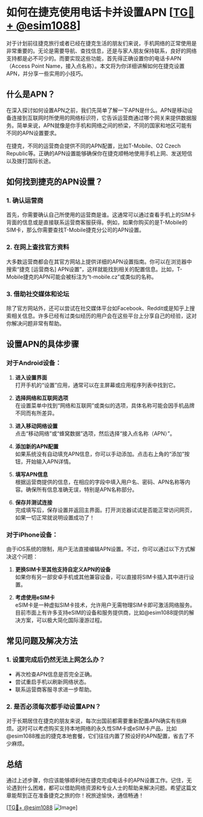 # 如何在捷克使用电话卡并设置APN [[TG💪+ @esim1088](https://t.me/s/esim1088)]

对于计划前往捷克旅行或者已经在捷克生活的朋友们来说，手机网络的正常使用是非常重要的。无论是需要导航、查找信息，还是与家人朋友保持联系，良好的网络支持都是必不可少的。而要实现这些功能，首先得正确设置你的电话卡APN（Access Point Name，接入点名称）。本文将为你详细讲解如何在捷克设置APN，并分享一些实用的小技巧。

## 什么是APN？

在深入探讨如何设置APN之前，我们先简单了解一下APN是什么。APN是移动设备连接到互联网时所使用的网络标识符，它告诉运营商通过哪个网关来提供数据服务。简单来说，APN就像是你手机和网络之间的桥梁，不同的国家和地区可能有不同的APN设置要求。

在捷克，不同的运营商会提供不同的APN配置，比如T-Mobile、O2 Czech Republic等。正确的APN设置能够确保你在捷克顺畅地使用手机上网、发送短信以及拨打国际长途。

## 如何找到捷克的APN设置？

### 1. 确认运营商

首先，你需要确认自己所使用的运营商是谁。这通常可以通过查看手机上的SIM卡背面的信息或是直接联系运营商客服获得。例如，如果你购买的是T-Mobile的SIM卡，那么你需要查找T-Mobile捷克分公司的APN设置。

### 2. 在网上查找官方资料

大多数运营商都会在其官方网站上提供详细的APN设置指南。你可以在浏览器中搜索“捷克 [运营商名] APN设置”，这样就能找到相关的配置信息。比如，T-Mobile捷克的APN可能会被标注为“t-mobile.cz”或类似的名称。

### 3. 借助社交媒体和论坛

除了官方网站外，还可以尝试在社交媒体平台如Facebook、Reddit或是知乎上搜索相关信息。许多已经有过类似经历的用户会在这些平台上分享自己的经验，这对你解决问题非常有帮助。

## 设置APN的具体步骤

### 对于Android设备：

1. **进入设置界面**  
   打开手机的“设置”应用，通常可以在主屏幕或应用程序列表中找到它。

2. **选择网络和互联网选项**  
   在设置菜单中找到“网络和互联网”或类似的选项，具体名称可能会因手机品牌不同而有所差异。

3. **进入移动网络设置**  
   点击“移动网络”或“蜂窝数据”选项，然后选择“接入点名称（APN）”。

4. **添加新的APN配置**  
   如果系统没有自动填充APN信息，你可以手动添加。点击右上角的“添加”按钮，开始输入APN详情。

5. **填写APN信息**  
   根据运营商提供的信息，在相应的字段中填入用户名、密码、APN名称等内容。确保所有信息准确无误，特别是APN名称部分。

6. **保存并测试连接**  
   完成填写后，保存设置并返回主界面。打开浏览器试试是否能正常访问网页，如果一切正常就说明设置成功了！

### 对于iPhone设备：

由于iOS系统的限制，用户无法直接编辑APN设置。不过，你可以通过以下方式解决这个问题：

1. **更换SIM卡至其他支持自定义APN的设备**  
   如果你有另一部安卓手机或其他兼容设备，可以直接将SIM卡插入其中进行设置。

2. **考虑使用eSIM卡**  
   eSIM卡是一种虚拟SIM卡技术，允许用户无需物理SIM卡即可激活网络服务。目前市面上有许多支持eSIM的设备和服务提供商，比如@esim1088提供的解决方案，可以极大简化国际漫游过程。

## 常见问题及解决方法

### 1. 设置完成后仍然无法上网怎么办？

- 再次检查APN信息是否完全正确。
- 尝试重启手机以刷新网络状态。
- 联系运营商客服寻求进一步帮助。

### 2. 是否必须每次都手动设置APN？

对于长期居住在捷克的朋友来说，每次出国前都需要重新配置APN确实有些麻烦。这时可以考虑购买支持本地网络的永久性SIM卡或eSIM卡产品，比如@esim1088推出的捷克本地套餐，它们往往内置了预设好的APN配置，省去了不少麻烦。

## 总结

通过上述步骤，你应该能够顺利地在捷克完成电话卡的APN设置工作。记住，无论遇到什么困难，都可以借助网络资源和专业人士的帮助来解决问题。希望这篇文章能帮到正在准备捷克之旅的你！祝旅途愉快，通信畅通！

[[TG💪+ @esim1088](https://t.me/s/esim1088) ![Image](https://i.postimg.cc/4NQfJmqS/Snipaste-2025-05-13-00-14-12.png)]